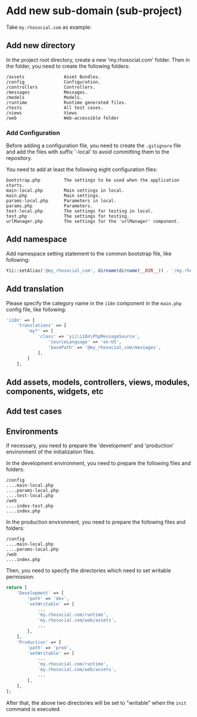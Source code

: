 # Add new sub-domain (sub-project)

Take `my.rhosocial.com` as example:

## Add new directory

In the project root directory, create a new 'my.rhosocial.com' folder.
Then in the folder, you need to create the following folders:

    /assets               Asset Bundles.
    /config               Configuration.
    /controllers          Controllers.
    /messages             Messages.
    /models               Models.
    /runtime              Runtime generated files.
    /tests                All test cases.
    /views                Views
    /web                  Web-accessible folder

### Add Configuration

Before adding a configuration file, you need to create the `.gitignore` file and
add the files with suffix '-local' to avoid committing them to the repository.

You need to add at least the following eight configuration files:

    bootstrap.php         The settings to be used when the application starts.
    main-local.php        Main settings in local.
    main.php              Main settings.
    params-local.php      Parameters in local.
    params.php            Parameters.
    test-local.php        The settings for testing in local.
    test.php              The settings for testing.
    urlManager.php        The settings for the 'urlManager' component.

## Add namespace

Add namespace setting statement to the common bootstrap file, like following:

```php
Yii::setAlias('@my_rhosocial_com', dirname(dirname(__DIR__)) . '/my.rhosocial.com');
```

## Add translation

Please specify the category name in the `i18n` component in the `main.php` config file, like following:

```php
'i18n' => [
    'translations' => [
        'my*' => [
            'class' => 'yii\i18n\PhpMessageSource',
                'sourceLanguage' => 'en-US',
                'basePath' => '@my_rhosocial_com/messages',
            ],
        ]
    ],
```

## Add assets, models, controllers, views, modules, components, widgets, etc

## Add test cases

## Environments

If necessary, you need to prepare the 'development' and 'production' environment of the initialization files.

In the development environment, you need to prepare the following files and folders:

    /config
    ....main-local.php
    ....params-local.php
    ....test-local.php
    /web
    ....index-test.php
    ....index.php

In the production environment, you need to prepare the following files and folders:

    /config
    ....main-local.php
    ....params-local.php
    /web
    ....index.php

Then, you need to specify the directories which need to set writable permission:

```php
return [
    'Development' => [
        'path' => 'dev',
        'setWritable' => [
            ...
            'my.rhosocial.com/runtime',
            'my.rhosocial.com/web/assets',
            ...
        ],
    ],
    'Production' => [
        'path' => 'prod',
        'setWritable' => [
            ...
            'my.rhosocial.com/runtime',
            'my.rhosocial.com/web/assets',
            ...
        ],
    ],
];
```

After that, the above two directories will be set to "writable" when the `init` command is executed.
